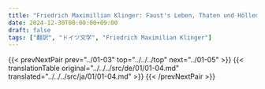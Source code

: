 ```yaml
---
title: "Friedrich Maximillian Klinger: Faust's Leben, Thaten und Höllenfahrt (1799) - 第一巻 第四章"
date: 2024-12-30T00:00:00+09:00
draft: false
tags: ["翻訳", "ドイツ文学", "Friedrich Maximilian Klinger"]
---
```


{{< prevNextPair prev="../01-03" top="../../../top" next="../01-05" >}}
{{< translationTable original="../../../src/de/01/01-04.md" translated="../../../src/ja/01/01-04.md" >}}
{{< /prevNextPair >}}